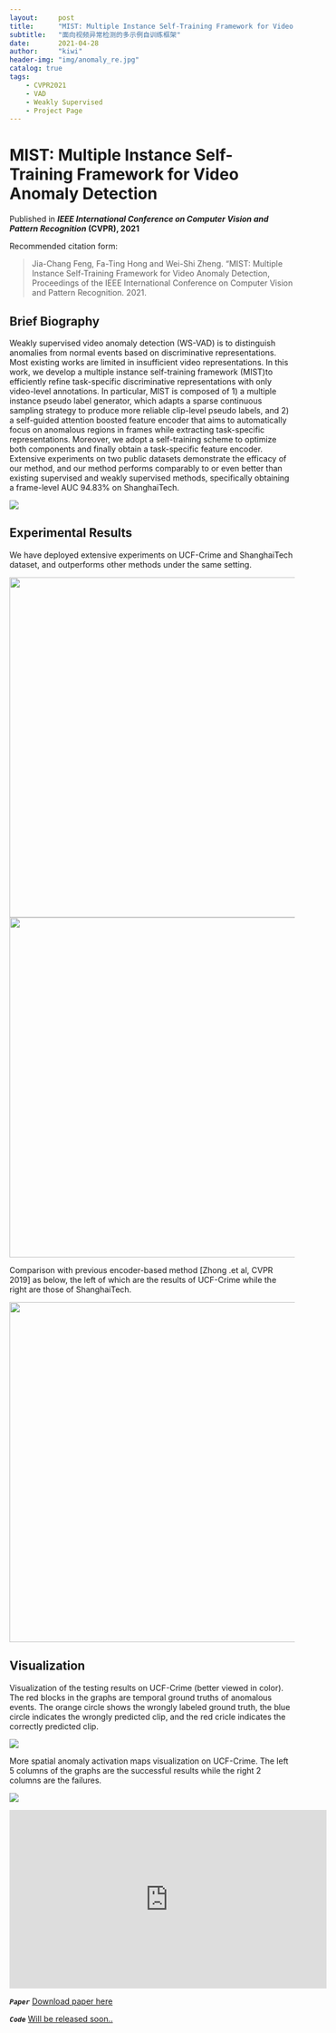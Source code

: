 ```yaml
---
layout:     post
title:      "MIST: Multiple Instance Self-Training Framework for Video Anomaly Detection"
subtitle:   "面向视频异常检测的多示例自训练框架"
date:       2021-04-28
author:     "kiwi"
header-img: "img/anomaly_re.jpg"
catalog: true
tags:
    - CVPR2021
    - VAD
    - Weakly Supervised
    - Project Page
---
```


# MIST: Multiple Instance Self-Training Framework for Video Anomaly Detection

Published in ***IEEE International Conference on Computer Vision and Pattern Recognition* (CVPR), 2021**

Recommended citation form: 

> Jia-Chang Feng, Fa-Ting Hong and Wei-Shi Zheng. “MIST: Multiple Instance Self-Training Framework for Video Anomaly Detection, Proceedings of the IEEE International Conference on Computer Vision and Pattern Recognition. 2021.

## Brief Biography

Weakly supervised video anomaly detection (WS-VAD) is to distinguish anomalies from normal events based on discriminative representations. Most existing works are limited in insufficient video representations. In this work, we develop a multiple instance self-training framework (MIST)to efficiently refine task-specific discriminative representations with only video-level annotations. In particular, MIST is composed of 1) a multiple instance pseudo label generator, which adapts a sparse continuous sampling strategy to produce more reliable clip-level pseudo labels, and 2) a self-guided attention boosted feature encoder that aims to automatically focus on anomalous regions in frames while extracting task-specific representations. Moreover, we adopt a self-training scheme to optimize both components and finally obtain a task-specific feature encoder. Extensive experiments on two public datasets demonstrate the efficacy of our method, and our method performs comparably to or even better than existing supervised and weakly supervised methods, specifically obtaining a frame-level AUC 94.83% on ShanghaiTech.

![](https://i.postimg.cc/gJrb4G36/Structure-New-1.png)

## Experimental Results

We have deployed extensive experiments on UCF-Crime and ShanghaiTech dataset, and outperforms other methods under the same setting.

<img src="https://i.loli.net/2021/04/28/sJLaGimVBA6CTqv.png" width="600" align=center>

<img src="https://i.loli.net/2021/04/28/GAl5uRNPoL2mxIQ.png" width="600" align=center>


Comparison with previous encoder-based method [Zhong .et al, CVPR 2019] as below, the left of which are the results of UCF-Crime while the right are those of ShanghaiTech.

<img src="https://i.postimg.cc/9QSkVy9z/Zhong-Compare-1.png" width="600" align=center>


## Visualization


Visualization of the testing results on UCF-Crime (better viewed in color). The red blocks in the graphs are temporal
ground truths of anomalous events. The orange circle shows the wrongly labeled ground truth, the blue circle indicates the
wrongly predicted clip, and the red cricle indicates the correctly predicted clip.

![](https://i.postimg.cc/MpcRkBxs/Score-UCF-v2-1.png)

More spatial anomaly activation maps visualization on UCF-Crime. The left 5 columns of the graphs are the
successful results while the right 2 columns are the failures. 

![](https://i.postimg.cc/bYCszvm4/Spatial-More-1.png)

<iframe width="560" height="315" src="https://www.youtube.com/embed/sEcML8ddfH8" title="YouTube video player" frameborder="0" allow="accelerometer; autoplay; clipboard-write; encrypted-media; gyroscope; picture-in-picture" allowfullscreen></iframe>


***```Paper```*** [Download paper here](https://arxiv.org/abs/2104.01633)

***```Code```*** [Will be released soon..](https://github.com/fjchange/MIST_VAD)

